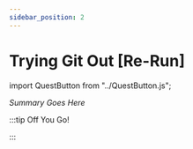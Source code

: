 ```yaml
---
sidebar_position: 2
---
```


# Trying Git Out [Re-Run]
import QuestButton from "../QuestButton.js";

_Summary Goes Here_

:::tip Off You Go!

<QuestButton text="Quest" />

:::

